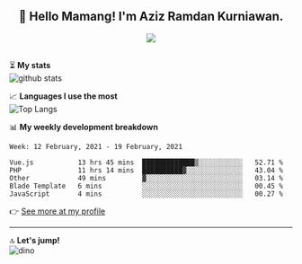 <h2 align="center">👋 Hello Mamang! I'm Aziz Ramdan Kurniawan.</h2>  
<p align="center">
  <img src="https://komarev.com/ghpvc/?username=azizramdan"> <br><br>
</p>
    
⏳ **My stats**  
![github stats](https://github-readme-stats.vercel.app/api?username=azizramdan&show_icons=true&count_private=true&title_color=000&hide_border=true&hide_title=true)  

📈 **Languages I use the most**  
![Top Langs](https://github-readme-stats.vercel.app/api/top-langs/?username=azizramdan&layout=compact&langs_count=6&hide=tsql&hide_border=true&hide_title=true&exclude_repo=Futsal-Go,Futsal-Go-Admin,Sistem-Informasi-Sensus-Harian-Rawat-Inap)  

📊 **My weekly development breakdown**
<!--START_SECTION:waka-->
```text
Week: 12 February, 2021 - 19 February, 2021

Vue.js           13 hrs 45 mins  █████████████▒░░░░░░░░░░░   52.71 % 
PHP              11 hrs 14 mins  ██████████▓░░░░░░░░░░░░░░   43.04 % 
Other            49 mins         ▓░░░░░░░░░░░░░░░░░░░░░░░░   03.14 % 
Blade Template   6 mins          ░░░░░░░░░░░░░░░░░░░░░░░░░   00.45 % 
JavaScript       4 mins          ░░░░░░░░░░░░░░░░░░░░░░░░░   00.27 % 
```
<!--END_SECTION:waka-->
👉 [See more at my profile](https://wakatime.com/@azizramdan)
***
🔝 **Let's jump!**  
![dino](https://raw.githubusercontent.com/azizramdan/azizramdan/master/dino.gif)  
